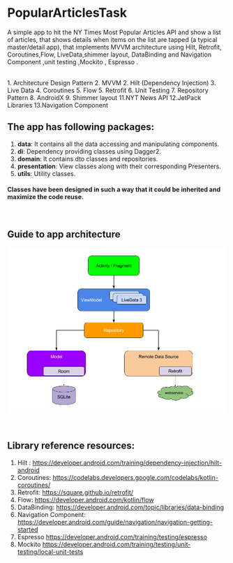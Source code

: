 # PopularArticlesTask

A simple app to hit the NY Times Most Popular Articles API and show a list of articles, that shows details when items on the list are tapped
(a typical master/detail app), that implements MVVM architecture using Hilt, Retrofit, Coroutines,Flow, LiveData,shimmer layout,
DataBinding and Navigation Component ,unit testing ,Mockito , Espresso .

<br>
 1. Architecture Design Pattern
 2. MVVM
 2. Hilt (Dependency Injection)
 3. Live Data
 4. Coroutines
 5. Flow
 5. Retrofit
 6. Unit Testing
 7. Repository Pattern
 8. AndroidX
 9. Shimmer layout
 11.NYT News API
 12.JetPack Libraries
 13.Navigation Component
<br>

## The app has following packages:
1. **data**: It contains all the data accessing and manipulating components.
2. **di**: Dependency providing classes using Dagger2.
3. **domain**: It contains dto classes and repositories.
4. **presentation**: View classes along with their corresponding Presenters.
5. **utils**: Utility classes.
#### Classes have been designed in such a way that it could be inherited and maximize the code reuse.
<br>


## Guide to app architecture
<p align="center">
    <img src="architecture.png"/>
</p>
<br>

## Library reference resources:
1. Hilt : https://developer.android.com/training/dependency-injection/hilt-android
2. Coroutines: https://codelabs.developers.google.com/codelabs/kotlin-coroutines/
3. Retrofit: https://square.github.io/retrofit/
4. Flow: https://developer.android.com/kotlin/flow
5. DataBinding: https://developer.android.com/topic/libraries/data-binding
6. Navigation Component: https://developer.android.com/guide/navigation/navigation-getting-started
7. Espresso https://developer.android.com/training/testing/espresso
8. Mockito https://developer.android.com/training/testing/unit-testing/local-unit-tests
<br>


